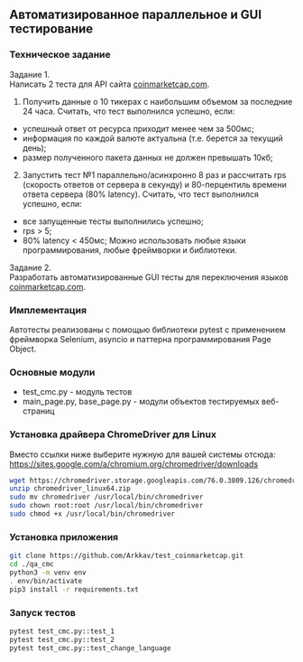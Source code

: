 ## Автоматизированное параллельное и GUI тестирование

### Техническое задание

Задание 1. <br/>
Написать 2 теста для API сайта [coinmarketcap.com](http://coinmarketcap.com/).
1. Получить данные о 10 тикерах с наибольшим объемом за последние 24 часа.
Считать, что тест выполнился успешно, если:
- успешный ответ от ресурса приходит менее чем за 500мс;
- информация по каждой валюте актуальна (т.е. берется за текущий день);
- размер полученного пакета данных не должен превышать 10кб;
2.  Запустить тест №1 параллельно/асинхронно 8 раз и рассчитать rps (скорость ответов от сервера в секунду) и 80-перцентиль времени ответа сервера (80% latency).
Считать, что тест выполнился успешно, если:
- все запущенные тесты выполнились успешно;
- rps > 5;
- 80% latency < 450мс;
Можно использовать любые языки программирования, любые фреймворки и библиотеки.

Задание 2. <br/>
Разработать автоматизированные GUI тесты для переключения языков [coinmarketcap.com](http://coinmarketcap.com/).

### Имплементация
Автотесты реализованы с помощью библиотеки pytest с применением фреймворка Selenium, asyncio и паттерна программирования Page Object.
 
### Основные модули 
- test_cmc.py - модуль тестов
- main_page.py, base_page.py - модули объектов тестируемых веб-страниц

### Установка драйвера ChromeDriver для Linux
Вместо ссылки ниже выберите нужную для вашей системы отсюда: https://sites.google.com/a/chromium.org/chromedriver/downloads
```bash
wget https://chromedriver.storage.googleapis.com/76.0.3809.126/chromedriver_linux64.zip
unzip chromedriver_linux64.zip
sudo mv chromedriver /usr/local/bin/chromedriver
sudo chown root:root /usr/local/bin/chromedriver
sudo chmod +x /usr/local/bin/chromedriver
```

### Установка приложения
```bash
git clone https://github.com/Arkkav/test_coinmarketcap.git
cd ./qa_cmc
python3 -m venv env
. env/bin/activate
pip3 install -r requirements.txt
```

### Запуск тестов
```bash
pytest test_cmc.py::test_1
pytest test_cmc.py::test_2
pytest test_cmc.py::test_change_language
```

